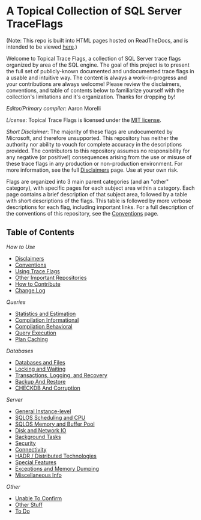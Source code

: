 # A Topical Collection of SQL Server TraceFlags

(Note: This repo is built into HTML pages hosted on ReadTheDocs, and is intended to be viewed 
[here](http://topicaltraceflags.readthedocs.io/en/latest/).)

Welcome to Topical Trace Flags, a collection of SQL Server trace flags organized by area of the SQL engine. The goal of this project 
is to present the full set of publicly-known documented and undocumented trace flags in a usable and intuitive way. The content is 
always a work-in-progress and your contributions are always welcome! Please review the disclaimers, conventions, and table of contents 
below to familiarize yourself with the collection's limitations and it's organization. Thanks for dropping by!

*Editor/Primary compiler*: Aaron Morelli

*License*: Topical Trace Flags is licensed under the [MIT license](LICENSE.rst).
  
*Short Disclaimer*: The majority of these flags are undocumented by Microsoft, and therefore unsupported. This repository has neither the 
authority nor ability to vouch for complete accuracy in the descriptions provided. The contributors to this repository assumes no responsibility 
for any negative (or positive!) consequences arising from the use or misuse of these trace flags in any production or non-production environment. 
For more information, see the full [Disclaimers](Disclaimers.rst) page. 
Use at your own risk.

Flags are organized into 3 main parent categories (and an "other" category), with specific pages for each subject area within a category. 
Each page contains a brief description of that subject area, followed by a table with short descriptions of the flags. This table is 
followed by more verbose descriptions for each flag, including important links. For a full description of the conventions of this repository, 
see the [Conventions](Conventions.rst) page.

## Table of Contents

_How to Use_

 - [Disclaimers](core/Disclaimers.rst)
 - [Conventions](core/Conventions.rst)
 - [Using Trace Flags](core/TFUsageNotes.rst)
 - [Other Important Repositories](core/OtherRepos.rst)
 - [How to Contribute](core/Contribute.rst)
 - [Change Log](core/ChangeLog.rst)
   
_Queries_
 - [Statistics and Estimation](cat/qry_StatsAndEst.rst)
 - [Compilation Informational](cat/qry_CompInfo.rst)
 - [Compilation Behavioral](cat/qry_CompBehav.rst)
 - [Query Execution](cat/qry_QueryExec.rst)
 - [Plan Caching](cat/qry_PlanCache.rst)
   
_Databases_

 - [Databases and Files](cat/db_DBsAndFiles.rst)
 - [Locking and Waiting](cat/db_LockAndWait.rst)
 - [Transactions, Logging, and Recovery](cat/db_TranLogRecov.rst)
 - [Backup And Restore](cat/db_BakAndRes.rst)
 - [CHECKDB And Corruption](cat/db_CHECKCorrupt.rst)
   
_Server_

 - [General Instance-level](cat/svr_Inst.rst)
 - [SQLOS Scheduling and CPU](cat/svr_SchedAndCPU.rst)
 - [SQLOS Memory and Buffer Pool](cat/svr_MemAndBuf.rst)
 - [Disk and Network IO](cat/svr_DiskAndNetIO.rst)
 - [Background Tasks](cat/svr_Background.rst)
 - [Security](cat/svr_Security.rst)
 - [Connectivity](cat/svr_Connectivity.rst)
 - [HADR / Distributed Technologies](vsvr_HADR.rst)
 - [Special Features](cat/svr_SpecialFeatures.rst)
 - [Exceptions and Memory Dumping](cat/svr_ExceptDump.rst)
 - [Miscellaneous Info](cat/svr_MiscInfo.rst)
   
_Other_

 - [Unable To Confirm](cat/oth_UnableToConf.rst)
 - [Other Stuff](cat/oth_OtherStuff.rst)
 - [To Do](cat/oth_TODO.rst)


